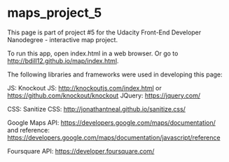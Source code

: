 # maps_project_5
This page is part of project #5 for the Udacity Front-End Developer Nanodegree - interactive map project.

To run this app, open index.html in a web browser. Or go to http://bdill12.github.io/map/index.html.

The following libraries and frameworks were used in developing this page:

JS: 
Knockout JS: http://knockoutjs.com/index.html or https://github.com/knockout/knockout
JQuery: https://jquery.com/

CSS:
Sanitize CSS: http://jonathantneal.github.io/sanitize.css/


Google Maps API: 
	https://developers.google.com/maps/documentation/ 
and reference: 
	https://developers.google.com/maps/documentation/javascript/reference

Foursquare API:
	https://developer.foursquare.com/